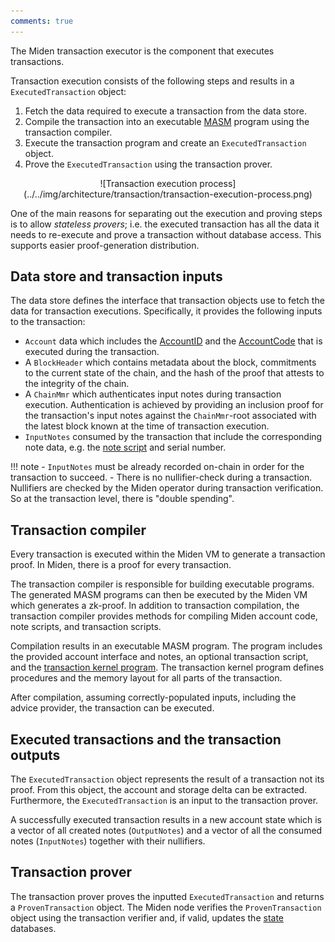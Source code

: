 ```yaml
---
comments: true
---
```


The Miden transaction executor is the component that executes transactions. 

Transaction execution consists of the following steps and results in a `ExecutedTransaction` object:

1. Fetch the data required to execute a transaction from the data store.
2. Compile the transaction into an executable [MASM](https://0xpolygonmiden.github.io/miden-vm/user_docs/assembly/main.html) program using the transaction compiler.
3. Execute the transaction program and create an `ExecutedTransaction` object.
4. Prove the `ExecutedTransaction` using the transaction prover.

<center>
![Transaction execution process](../../img/architecture/transaction/transaction-execution-process.png)
</center>

One of the main reasons for separating out the execution and proving steps is to allow _stateless provers_; i.e. the executed transaction has all the data it needs to re-execute and prove a transaction without database access. This supports easier proof-generation distribution.

## Data store and transaction inputs

The data store defines the interface that transaction objects use to fetch the data for transaction executions. Specifically, it provides the following inputs to the transaction:

- `Account` data which includes the [AccountID](../accounts.md#account-id) and the [AccountCode](../accounts.md#code) that is executed during the transaction.
- A `BlockHeader` which contains metadata about the block, commitments to the current state of the chain, and the hash of the proof that attests to the integrity of the chain.
- A `ChainMmr` which authenticates input notes during transaction execution. Authentication is achieved by providing an inclusion proof for the transaction's input notes against the `ChainMmr`-root associated with the latest block known at the time of transaction execution.
- `InputNotes` consumed by the transaction that include the corresponding note data, e.g. the [note script](../notes.md#the-note-script) and serial number.

!!! note
    - `InputNotes` must be already recorded on-chain in order for the transaction to succeed. - There is no nullifier-check during a transaction. Nullifiers are checked by the Miden operator during transaction verification. So at the transaction level, there is "double spending".

## Transaction compiler

Every transaction is executed within the Miden VM to generate a transaction proof. In Miden, there is a proof for every transaction. 

The transaction compiler is responsible for building executable programs. The generated MASM programs can then be executed by the Miden VM which generates a zk-proof. In addition to transaction compilation, the transaction compiler provides methods for compiling Miden account code, note scripts, and transaction scripts.

Compilation results in an executable MASM program. The program includes the provided account interface and notes, an optional transaction script, and the [transaction kernel program](kernel.md). The transaction kernel program defines procedures and the memory layout for all parts of the transaction. 

After compilation, assuming correctly-populated inputs, including the advice provider, the transaction can be executed.

## Executed transactions and the transaction outputs

The `ExecutedTransaction` object represents the result of a transaction not its proof. From this object, the account and storage delta can be extracted. Furthermore, the `ExecutedTransaction` is an input to the transaction prover. 

A successfully executed transaction results in a new account state which is a vector of all created notes (`OutputNotes`) and a vector of all the consumed notes (`InputNotes`) together with their nullifiers.

## Transaction prover

The transaction prover proves the inputted `ExecutedTransaction` and returns a `ProvenTransaction` object. The Miden node verifies the `ProvenTransaction` object using the transaction verifier and, if valid, updates the [state](../state.md) databases.

<br/>